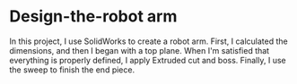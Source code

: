 # Design-the-robot arm
In this project, I use SolidWorks to create a robot arm. First, I calculated the dimensions, and then I began with a top plane. When I'm satisfied that everything is properly defined, I apply Extruded cut and boss. Finally, I use the sweep to finish the end piece.
